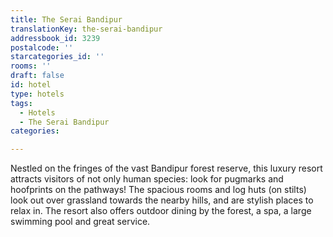 ```yaml
---
title: The Serai Bandipur
translationKey: the-serai-bandipur
addressbook_id: 3239
postalcode: ''
starcategories_id: ''
rooms: ''
draft: false
id: hotel
type: hotels
tags:
  - Hotels
  - The Serai Bandipur
categories:

---
```

Nestled on the fringes of the vast Bandipur forest reserve, this luxury resort attracts visitors of not only human species: look for pugmarks and hoofprints on the pathways! The spacious rooms and log huts (on stilts) look out over grassland towards the nearby hills, and are stylish places to relax in. The resort also offers outdoor dining by the forest, a spa, a large swimming pool and great service. 